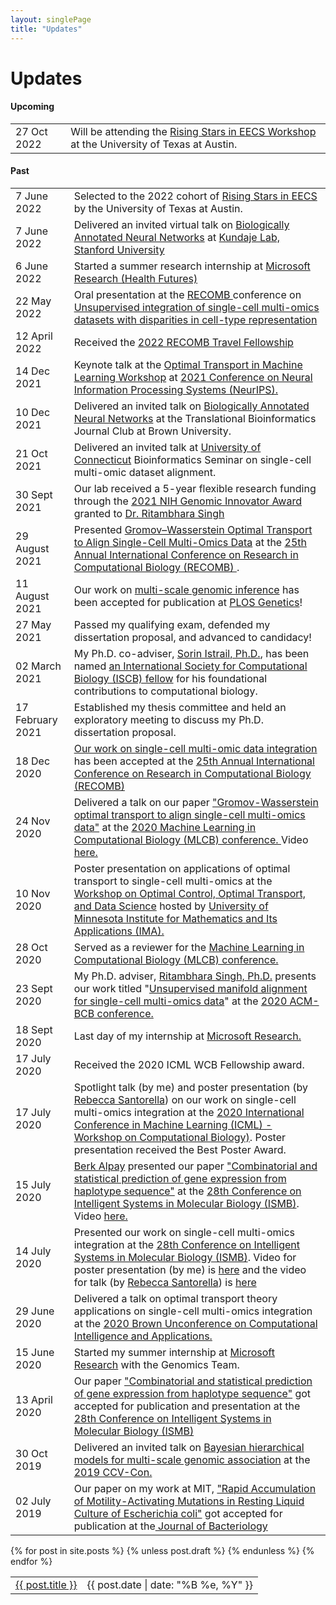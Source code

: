 ```yaml
---
layout: singlePage
title: "Updates"
---
```


# Updates
#### Upcoming
<table class="table table-hover">
<tr>
  <td class='col-md-3'>27 Oct 2022 </td>
  <td> Will be attending the <a href="https://risingstars.utexas.edu"> Rising Stars in EECS Workshop </a> at the University of Texas at Austin. </td>
</tr>
</table>
<!--  -->

#### Past
<table class="table table-hover">
<tr>
  <td class='col-md-3'>7 June 2022</td>
  <td> Selected to the 2022 cohort of <a href="https://risingstars.utexas.edu">Rising Stars in EECS</a> by the University of Texas at Austin.</td>
</tr>
<tr>
  <td class='col-md-3'>7 June 2022</td>
  <td> Delivered an invited virtual talk on  <a href="https://journals.plos.org/plosgenetics/article?id=10.1371/journal.pgen.1009754"> Biologically Annotated Neural Networks</a> at <a href="https://sites.google.com/site/anshulkundaje/"> Kundaje Lab, Stanford University </a></td>
</tr>
<tr>
  <td class='col-md-3'>6 June 2022</td>
  <td> Started a summer research internship at <a href="https://www.microsoft.com/en-us/research/lab/microsoft-health-futures/"> Microsoft Research  (Health Futures) </a> </td>
</tr>
<tr>
  <td class='col-md-3'>22 May 2022</td>
  <td> Oral presentation at the <a href="https://recomb2022.net"> RECOMB </a> conference on <a href="https://www.biorxiv.org/content/10.1101/2021.11.09.467903v1">Unsupervised integration of single-cell multi-omics datasets with disparities in cell-type representation</a> </td>
</tr>
<tr>
  <td class='col-md-3'>12 April 2022</td>
  <td>Received the <a href="https://recomb2022.net"> 2022 RECOMB Travel Fellowship </a></td>
</tr>
<tr>
  <td class='col-md-3'>14 Dec 2021</td>
  <td>Keynote talk at the <a href="https://otml2021.github.io/"> Optimal Transport in Machine Learning Workshop</a> at <a href="https://nips.cc">2021 Conference on Neural Information Processing Systems (NeurIPS).</a></td>
</tr>
<tr>
  <td class='col-md-3'>10 Dec 2021</td>
  <td> Delivered an invited talk on <a href="https://journals.plos.org/plosgenetics/article?id=10.1371/journal.pgen.1009754"> Biologically Annotated Neural Networks</a> at the Translational Bioinformatics Journal Club at Brown University.</td>
</tr>
<tr>
  <tr>
  <td class='col-md-3'>21 Oct 2021 </td>
  <td>Delivered an invited talk at <a href="https://uconn.edu/"> University of Connecticut</a> Bioinformatics Seminar on single-cell multi-omic dataset alignment.</td> </td>
</tr>
<tr>
  <tr>
  <td class='col-md-3'>30 Sept 2021 </td>
  <td> Our lab received a 5-year flexible research funding through the <a href="https://www.genome.gov/research-funding/Funding-Opportunities/Genomic-Innovator-Awards"> 2021 NIH Genomic Innovator Award </a> granted to <a href="https://www.brown.edu/news/2021-10-05/innovator"> Dr. Ritambhara Singh</a></td>
</tr>
<tr>
  <td class='col-md-3'>29 August 2021 </td>
  <td> Presented <a href="https://www.biorxiv.org/content/10.1101/2020.04.28.066787v2">Gromov–Wasserstein Optimal Transport to Align Single-Cell Multi-Omics Data</a> at the  <a href="https://www.recomb2021.org/accepted-papers"> 25th Annual International Conference on Research in Computational Biology (RECOMB) </a>.</td>
</tr>
<tr>
</tr>
<tr>
  <td class='col-md-3'>11 August 2021 </td>
  <td> Our work on <a href="https://journals.plos.org/plosgenetics/article?id=10.1371/journal.pgen.1009754">multi-scale genomic inference</a> has been accepted for publication at <a href="https://journals.plos.org/plosgenetics/">PLOS Genetics</a>!</td>
</tr>
<tr>
</tr>
<tr>
  <td class='col-md-3'>27 May 2021 </td>
  <td> Passed my qualifying exam, defended my dissertation proposal, and advanced to candidacy!</td>
</tr>
<tr>
</tr>
<tr>
  <td class='col-md-3'>02 March 2021</td>
  <td> My Ph.D. co-adviser, <a href=""> Sorin Istrail, Ph.D.</a>, has been named <a href="https://www.iscb.org/iscb-news-items/4626-2021-march02-iscb-congratulates-introduces-2021-class-fellows">an International Society for Computational Biology (ISCB) fellow</a> for his foundational contributions to computational biology.</td>
</tr>
<tr>
</tr>
<tr>
  <td class='col-md-3'>17 February 2021</td>
  <td> Established my thesis committee and held an exploratory meeting to discuss my Ph.D. dissertation proposal.</td>
</tr>
<tr>
</tr>
<tr>
  <td class='col-md-3'>18 Dec 2020</td>
  <td> <a href="https://www.biorxiv.org/content/10.1101/2020.04.28.066787v2">Our work on single-cell multi-omic data integration</a> has been accepted at the  <a href="https://www.recomb2021.org/accepted-papers"> 25th Annual International Conference on Research in Computational Biology (RECOMB) </a> </td>
</tr>
<tr>
</tr>
<tr>
  <td class='col-md-3'>24 Nov 2020</td>
  <td> Delivered a talk on our paper <a href="https://www.biorxiv.org/content/10.1101/2020.04.28.066787v2"> "Gromov-Wasserstein optimal transport to align single-cell multi-omics data"</a> at the <a href="https://sites.google.com/cs.washington.edu/mlcb2020/"> 2020 Machine Learning in Computational Biology (MLCB) conference. </a> Video <a href="https://youtu.be/BYanbnKpwok?t=11364"> here. </a> </td>
</tr>
<tr>
</tr>
<tr>
  <td class='col-md-3'>10 Nov 2020</td>
  <td> Poster presentation on applications of optimal transport to single-cell multi-omics at the <a href="https://www.ima.umn.edu/2020-2021.1/W11.9-13.20">Workshop on Optimal Control, Optimal Transport, and Data Science</a> hosted by <a href="https://www.ima.umn.edu/">University of Minnesota Institute for Mathematics and Its Applications (IMA).</a> </td>
</tr>
<tr>
</tr>
<tr>
  <td class='col-md-3'>28 Oct 2020</td>
  <td> Served as a reviewer for the <a href="https://sites.google.com/cs.washington.edu/mlcb2020/">Machine Learning in Computational Biology (MLCB) conference.</a> </td>
</tr>
<tr>
</tr>
<tr>
  <td class='col-md-3'>23 Sept 2020</td>
  <td> My Ph.D. adviser, <a href="">Ritambhara Singh, Ph.D.</a> presents our work titled "<a href="https://dl.acm.org/doi/10.1145/3388440.3412410">Unsupervised manifold alignment for single-cell multi-omics data</a>" at the <a href="https://acm-bcb.org/2020/index.php?page=accepted_papers">2020 ACM-BCB conference.</a></td>
</tr>
<tr>
</tr>
<tr>
  <td class='col-md-3'>18 Sept 2020</td>
  <td> Last day of my internship at <a href="https://www.microsoft.com/en-us/research/research-area/medical-health-genomics/?facet%5Btax%5D%5Bmsr-research-area%5D%5B0%5D=13553&sort_by=most-recent">Microsoft Research.</a></td>
</tr>
<tr>
</tr>
<tr>
  <td class='col-md-3'>17 July 2020</td>
  <td> Received the 2020 ICML WCB Fellowship award.</td>
</tr>
<tr>
</tr>
<tr>
  <td class='col-md-3'>17 July 2020</td>
  <td> Spotlight talk (by me) and poster presentation (by <a href="https://sites.google.com/brown.edu/rebecca-santorella/">Rebecca Santorella</a>) on our work on single-cell multi-omics integration at the <a href="https://icml.cc/Conferences/2020/ScheduleMultitrack?event=5721"> 2020 International Conference in Machine Learning (ICML) - Workshop on Computational Biology)</a>. Poster presentation received the Best Poster Award.</td>
</tr>
<tr>
</tr>
<tr>
  <td class='col-md-3'>15 July 2020</td>
  <td> <a href="https://www.berkalpay.com/">Berk Alpay</a> presented our paper <a href="https://academic.oup.com/bioinformatics/article/36/Supplement_1/i194/5870481?login=true">"Combinatorial and statistical prediction of gene expression from haplotype sequence"</a> at the <a href="https://www.iscb.org/cms_addon/conferences/ismb2020/tracks/varicosi"> 28th Conference on Intelligent Systems in Molecular Biology (ISMB)</a>. <br> Video <a href="https://www.youtube.com/watch?v=DOjjnfPGMEc">here.</a></td>
</tr>
<tr>
</tr>
<tr>
  <td class='col-md-3'>14 July 2020</td>
  <td> Presented our work on single-cell multi-omics integration at the <a href="https://www.iscb.org/cms_addon/conferences/ismb2020/tracks/varicosi"> 28th Conference on Intelligent Systems in Molecular Biology (ISMB)</a>. Video for poster presentation (by me) is <a href="https://www.youtube.com/watch?v=urN7mwDEkhw">here</a> and the video for talk (by <a href="https://sites.google.com/brown.edu/rebecca-santorella/">Rebecca Santorella</a>) is <a href="https://www.youtube.com/watch?v=zGDNe-rErJM">here</a></td>
</tr>
<tr>
</tr>
<tr>
  <td class='col-md-3'>29 June 2020</td>
  <td> Delivered a talk on optimal transport theory applications on single-cell multi-omics integration at the <a href="https://unconference.brown.edu/"> 2020 Brown Unconference on Computational Intelligence and Applications. </a></td>
</tr>
<tr>
</tr>
<tr>
  <td class='col-md-3'>15 June 2020</td>
  <td> Started my summer internship at <a href="https://www.microsoft.com/en-us/research/research-area/medical-health-genomics/?facet%5Btax%5D%5Bmsr-research-area%5D%5B0%5D=13553&sort_by=most-recent">Microsoft Research</a> with the Genomics Team.</td>
</tr>
<tr>
</tr>
<tr>
  <td class='col-md-3'>13 April 2020</td>
  <td> Our paper <a href="https://academic.oup.com/bioinformatics/article/36/Supplement_1/i194/5870481?login=true">"Combinatorial and statistical prediction of gene expression from haplotype sequence"</a> got accepted for publication and presentation at the<a href="https://www.iscb.org/cms_addon/conferences/ismb2020/tracks/varicosi"> 28th Conference on Intelligent Systems in Molecular Biology (ISMB)</a></td>
</tr>
<tr>
</tr>
<tr>
  <td class='col-md-3'>30 Oct 2019</td>
  <td> Delivered an invited talk on <a href="https://www.biorxiv.org/content/10.1101/2020.07.02.184465v3">Bayesian hierarchical models for multi-scale genomic association</a> at the<a href="https://datasci.brown.edu/ccvcon/"> 2019 CCV-Con.</a></td>
</tr>
<tr>
</tr>
<tr>
  <td class='col-md-3'>02 July 2019</td>
  <td> Our paper on my work at MIT, <a href="https://journals.asm.org/doi/full/10.1128/JB.00259-19">"Rapid Accumulation of Motility-Activating Mutations in Resting Liquid Culture of Escherichia coli"</a> got accepted for publication at the<a href="https://journals.asm.org/journal/jb"> Journal of Bacteriology</a></td>
</tr>
</table>

<table class="table table-hover">
  {% for post in site.posts %}
    {% unless post.draft %}
    <tr>
      <td><a href="{{ post.url }}">{{ post.title }}</a></td>
      <td class="col-md-3" style="text-align: right;">{{ post.date | date: "%B %e, %Y" }}</td>
    </tr>
    {% endunless %}
  {% endfor %}
</table>
